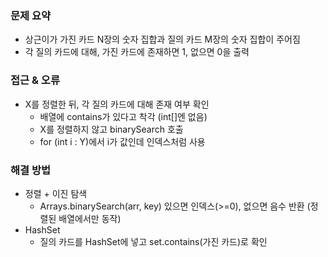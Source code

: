 ### 문제 요약
- 상근이가 가진 카드 N장의 숫자 집합과 질의 카드 M장의 숫자 집합이 주어짐
- 각 질의 카드에 대해, 가진 카드에 존재하면 1, 없으면 0을 출력

### 접근 & 오류
- X를 정렬한 뒤, 각 질의 카드에 대해 존재 여부 확인
    - 배열에 contains가 있다고 착각 (int[]엔 없음)
    - X를 정렬하지 않고 binarySearch 호출 
    - for (int i : Y)에서 i가 값인데 인덱스처럼 사용

### 해결 방법
- 정렬 + 이진 탐색
    - Arrays.binarySearch(arr, key) 있으면 인덱스(>=0), 없으면 음수 반환 (정렬된 배열에서만 동작)
- HashSet
    - 질의 카드를 HashSet<Integer>에 넣고 set.contains(가진 카드)로 확인